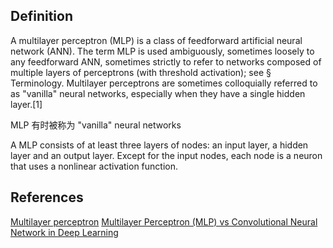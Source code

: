 ## Definition

A multilayer perceptron (MLP) is a class of feedforward artificial neural network (ANN). The term MLP is used ambiguously, sometimes loosely to any feedforward ANN, sometimes strictly to refer to networks composed of multiple layers of perceptrons (with threshold activation); see § Terminology. Multilayer perceptrons are sometimes colloquially referred to as "vanilla" neural networks, especially when they have a single hidden layer.[1]

MLP 有时被称为 "vanilla" neural networks

A MLP consists of at least three layers of nodes: an input layer, a hidden layer and an output layer. Except for the input nodes, each node is a neuron that uses a nonlinear activation function. 
 
## References
[Multilayer perceptron](https://en.wikipedia.org/wiki/Multilayer_perceptron)
[Multilayer Perceptron (MLP) vs Convolutional Neural Network in Deep Learning](https://medium.com/data-science-bootcamp/multilayer-perceptron-mlp-vs-convolutional-neural-network-in-deep-learning-c890f487a8f1)
